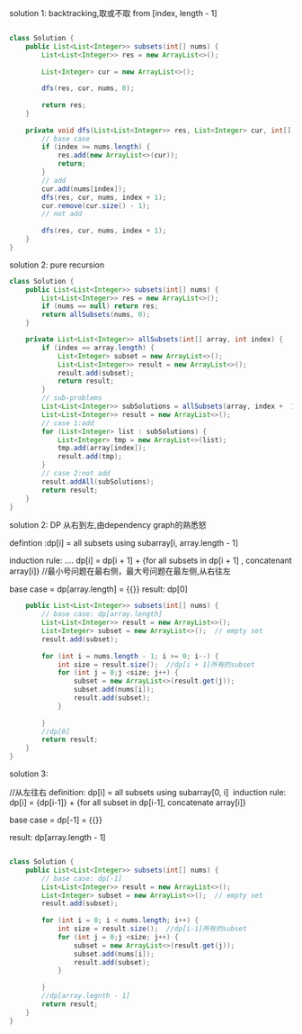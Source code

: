 


solution 1: backtracking,取或不取 from [index, length - 1]
```java

class Solution {
    public List<List<Integer>> subsets(int[] nums) {
        List<List<Integer>> res = new ArrayList<>();
        
        List<Integer> cur = new ArrayList<>();
        
        dfs(res, cur, nums, 0);
        
        return res;
    }
    
    private void dfs(List<List<Integer>> res, List<Integer> cur, int[] nums, int index) { //function input里面不只有sub-problem定义，还有一个传下来的东西->side-effect从root出发到当前的path相关的.
        // base case
        if (index >= nums.length) {
            res.add(new ArrayList<>(cur));
            return;
        }
        // add
        cur.add(nums[index]);
        dfs(res, cur, nums, index + 1);
        cur.remove(cur.size() - 1);
        // not add
        
        dfs(res, cur, nums, index + 1);
    }
}

```

solution 2: pure recursion

```java
class Solution {
    public List<List<Integer>> subsets(int[] nums) {
        List<List<Integer>> res = new ArrayList<>();
        if (nums == null) return res;
        return allSubsets(nums, 0);
    }

    private List<List<Integer>> allSubsets(int[] array, int index) {
        if (index == array.length) {
            List<Integer> subset = new ArrayList<>();
            List<List<Integer>> result = new ArrayList<>();
            result.add(subset);
            return result;
        }
        // sub-problems
        List<List<Integer>> subSolutions = allSubsets(array, index +  1);
        List<List<Integer>> result = new ArrayList<>();
        // case 1:add
        for (List<Integer> list : subSolutions) {
            List<Integer> tmp = new ArrayList<>(list);
            tmp.add(array[index]);
            result.add(tmp);
        }
        // case 2:not add
        result.addAll(subSolutions);
        return result;
    }
}

```


solution 2: DP  从右到左,由dependency graph的熟悉怒

defintion :dp[i] = all subsets using subarray[i, array.length - 1]

induction rule: ....
    dp[i] = dp[i + 1] + {for all subsets in dp[i + 1] , concatenant array[i]}    //最小号问题在最右侧，最大号问题在最左侧,从右往左

base case  = dp[array.length] = {{}}
result: dp[0]

```java
    public List<List<Integer>> subsets(int[] nums) {
        // base case: dp[array.length]
        List<List<Integer>> result = new ArrayList<>();
        List<Integer> subset = new ArrayList<>();  // empty set
        result.add(subset);
        
        for (int i = nums.length - 1; i >= 0; i--) {
            int size = result.size();  //dp[i + 1]所有的subset
            for (int j = 0;j <size; j++) {
                subset = new ArrayList<>(result.get(j));
                subset.add(nums[i]);
                result.add(subset);                                     
            }
            
        }
        //dp[0]
        return result;  
    }     
}
```

solution 3: 

//从左往右
definition:‌ ‌dp[i]‌ ‌=‌ ‌all‌ ‌subsets‌ ‌using‌ ‌‌subarray[0,‌ ‌i]‌ ‌
induction‌ ‌rule:‌ ‌
    dp[i]‌ ‌=‌ ‌{dp[i-1]}‌ ‌+‌ ‌{for‌ ‌all‌ ‌subset‌ ‌in‌ ‌dp[i-1],‌ ‌concatenate‌ ‌array[i]}‌

base‌ ‌case‌ ‌=‌ ‌dp[-1]‌ ‌=‌ ‌{{}}‌ ‌

result:‌ ‌dp[array.length‌ ‌-‌ ‌1]‌ ‌

```java

class Solution {
    public List<List<Integer>> subsets(int[] nums) {
        // base case: dp[-1]
        List<List<Integer>> result = new ArrayList<>();
        List<Integer> subset = new ArrayList<>();  // empty set
        result.add(subset);
        
        for (int i = 0; i < nums.length; i++) {
            int size = result.size();  //dp[i-1]所有的subset
            for (int j = 0;j <size; j++) {
                subset = new ArrayList<>(result.get(j));
                subset.add(nums[i]);
                result.add(subset);                                     
            }
            
        }
        //dp[array.legnth - 1]
        return result;  
    }     
}
```